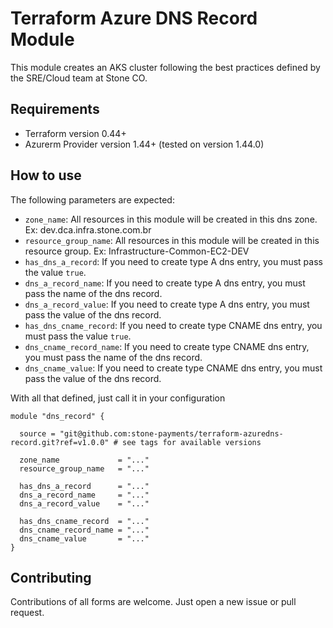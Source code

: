 # Terraform Azure DNS Record Module

This module creates an AKS cluster following the best practices defined by the SRE/Cloud team at Stone CO.

## Requirements

- Terraform version 0.44+
- Azurerm Provider version 1.44+ (tested on version 1.44.0)

## How to use

The following parameters are expected:
- ``zone_name``: All resources in this module will be created in this dns zone. Ex: dev.dca.infra.stone.com.br
- ``resource_group_name``: All resources in this module will be created in this resource group. Ex: Infrastructure-Common-EC2-DEV
- ``has_dns_a_record``: If you need to create type A dns entry, you must pass the value `true`.
- ``dns_a_record_name``: If you need to create type A dns entry, you must pass the name of the dns record.
- ``dns_a_record_value``: If you need to create type A dns entry, you must pass the value of the dns record.
- ``has_dns_cname_record``: If you need to create type CNAME dns entry, you must pass the value `true`.
- ``dns_cname_record_name``: If you need to create type CNAME dns entry, you must pass the name of the dns record.
- ``dns_cname_value``: If you need to create type CNAME dns entry, you must pass the value of the dns record.

With all that defined, just call it in your configuration

```hcl
module "dns_record" {

  source = "git@github.com:stone-payments/terraform-azuredns-record.git?ref=v1.0.0" # see tags for available versions

  zone_name             = "..."
  resource_group_name   = "..."

  has_dns_a_record      = "..."
  dns_a_record_name     = "..."
  dns_a_record_value    = "..."

  has_dns_cname_record  = "..." 
  dns_cname_record_name = "..."
  dns_cname_value       = "..."
}
```

## Contributing

Contributions of all forms are welcome. Just open a new issue or pull request.